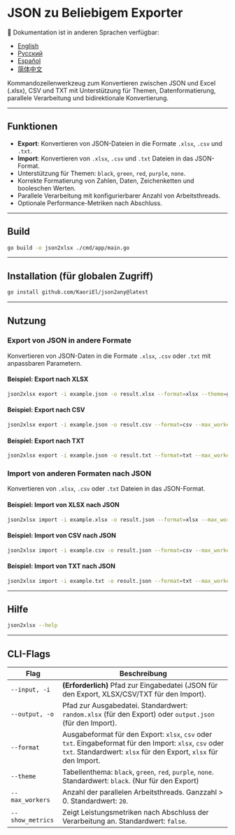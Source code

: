 # JSON zu Beliebigem Exporter

📘 Dokumentation ist in anderen Sprachen verfügbar:

* [English](README.md)
* [Русский](README.ru.md)
* [Español](README.es.md)
* [简体中文](README.zh.md)

Kommandozeilenwerkzeug zum Konvertieren zwischen JSON und Excel (.xlsx), CSV und TXT mit Unterstützung für Themen, Datenformatierung, parallele Verarbeitung und bidirektionale Konvertierung.

---

## Funktionen

* **Export**: Konvertieren von JSON-Dateien in die Formate `.xlsx`, `.csv` und `.txt`.
* **Import**: Konvertieren von `.xlsx`, `.csv` und `.txt` Dateien in das JSON-Format.
* Unterstützung für Themen: `black`, `green`, `red`, `purple`, `none`.
* Korrekte Formatierung von Zahlen, Daten, Zeichenketten und booleschen Werten.
* Parallele Verarbeitung mit konfigurierbarer Anzahl von Arbeitsthreads.
* Optionale Performance-Metriken nach Abschluss.

---

## Build

```bash
go build -o json2xlsx ./cmd/app/main.go
```

---

## Installation (für globalen Zugriff)

```bash
go install github.com/KaoriEl/json2any@latest
```

---

## Nutzung

### Export von JSON in andere Formate

Konvertieren von JSON-Daten in die Formate `.xlsx`, `.csv` oder `.txt` mit anpassbaren Parametern.

#### Beispiel: Export nach XLSX

```bash
json2xlsx export -i example.json -o result.xlsx --format=xlsx --theme=green --max_workers=100 --show_metrics=true
```

#### Beispiel: Export nach CSV

```bash
json2xlsx export -i example.json -o result.csv --format=csv --max_workers=10
```

#### Beispiel: Export nach TXT

```bash
json2xlsx export -i example.json -o result.txt --format=txt --max_workers=5
```

### Import von anderen Formaten nach JSON

Konvertieren von `.xlsx`, `.csv` oder `.txt` Dateien in das JSON-Format.

#### Beispiel: Import von XLSX nach JSON

```bash
json2xlsx import -i example.xlsx -o result.json --format=xlsx --max_workers=10
```

#### Beispiel: Import von CSV nach JSON

```bash
json2xlsx import -i example.csv -o result.json --format=csv --max_workers=10
```

#### Beispiel: Import von TXT nach JSON

```bash
json2xlsx import -i example.txt -o result.json --format=txt --max_workers=10
```

---

## Hilfe

```bash
json2xlsx --help
```

---

## CLI-Flags

| Flag             | Beschreibung                                                                                                                                                                |
| ---------------- | --------------------------------------------------------------------------------------------------------------------------------------------------------------------------- |
| `--input, -i`    | **(Erforderlich)** Pfad zur Eingabedatei (JSON für den Export, XLSX/CSV/TXT für den Import).                                                                                |
| `--output, -o`   | Pfad zur Ausgabedatei. Standardwert: `random.xlsx` (für den Export) oder `output.json` (für den Import).                                                                    |
| `--format`       | Ausgabeformat für den Export: `xlsx`, `csv` oder `txt`. Eingabeformat für den Import: `xlsx`, `csv` oder `txt`. Standardwert: `xlsx` für den Export, `xlsx` für den Import. |
| `--theme`        | Tabellenthema: `black`, `green`, `red`, `purple`, `none`. Standardwert: `black`. (Nur für den Export)                                                                       |
| `--max_workers`  | Anzahl der parallelen Arbeitsthreads. Ganzzahl > 0. Standardwert: `20`.                                                                                                     |
| `--show_metrics` | Zeigt Leistungsmetriken nach Abschluss der Verarbeitung an. Standardwert: `false`.                                                                                          |